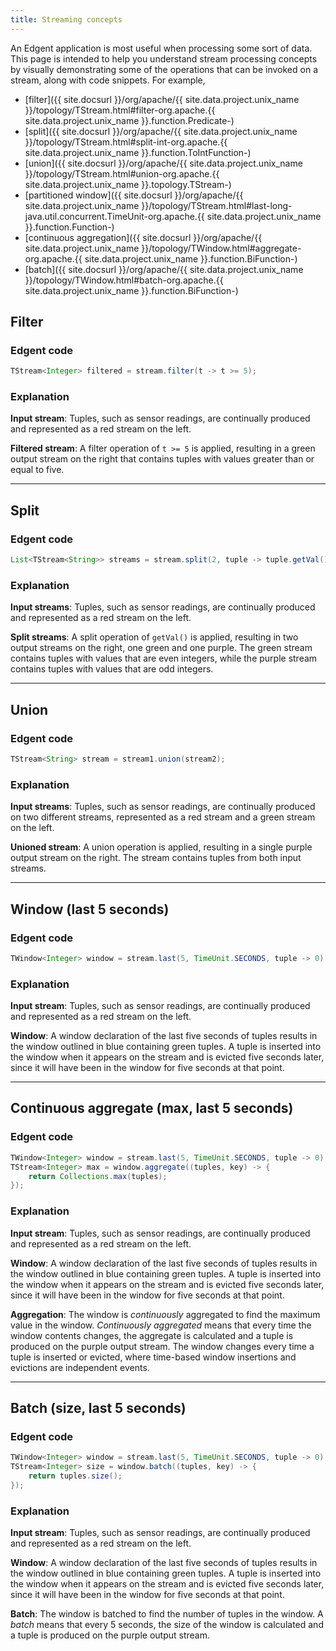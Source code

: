 ```yaml
---
title: Streaming concepts
---
```


An Edgent application is most useful when processing some sort of data. This page is intended to help you understand stream processing concepts by visually demonstrating some of the operations that can be invoked on a stream, along with code snippets. For example,

* [filter]({{ site.docsurl }}/org/apache/{{ site.data.project.unix_name }}/topology/TStream.html#filter-org.apache.{{ site.data.project.unix_name }}.function.Predicate-)
* [split]({{ site.docsurl }}/org/apache/{{ site.data.project.unix_name }}/topology/TStream.html#split-int-org.apache.{{ site.data.project.unix_name }}.function.ToIntFunction-)
* [union]({{ site.docsurl }}/org/apache/{{ site.data.project.unix_name }}/topology/TStream.html#union-org.apache.{{ site.data.project.unix_name }}.topology.TStream-)
* [partitioned window]({{ site.docsurl }}/org/apache/{{ site.data.project.unix_name }}/topology/TStream.html#last-long-java.util.concurrent.TimeUnit-org.apache.{{ site.data.project.unix_name }}.function.Function-)
* [continuous aggregation]({{ site.docsurl }}/org/apache/{{ site.data.project.unix_name }}/topology/TWindow.html#aggregate-org.apache.{{ site.data.project.unix_name }}.function.BiFunction-)
* [batch]({{ site.docsurl }}/org/apache/{{ site.data.project.unix_name }}/topology/TWindow.html#batch-org.apache.{{ site.data.project.unix_name }}.function.BiFunction-)

## Filter

<div id="filter-demo"></div>

<style>
    div#filter-demo {
        font-family: "Helvetica Neue", Helvetica, Arial, sans-serif;
    }
</style>
<script src="https://d3js.org/d3.v3.min.js"></script>
<script>
    var filterSvgContainer = d3.select("#filter-demo").append("svg")
        .attr("width", 550)
        .attr("height", 200);

    var filter = filterSvgContainer.append("circle")
        .attr("cx", 300)
        .attr("cy", 115)
        .attr("r", 50)
        .style("fill", "#286DA8");

    var filterTxt = filterSvgContainer.append("svg:text")
        .attr("x", 275)
        .attr("y", 105)
        .attr("dx", 25)
        .attr("dy", "1.0em")
        .attr("text-anchor", "middle")
        .text(function(datum) { return "≥ 5"; })
        .attr("fill", "white");

    function newIncomingFilterTuple() {
        var newFilterTuple = filterSvgContainer.append("rect")
            .attr("x", 30)
            .attr("y", 100)
            .attr("width", 30)
            .attr("height", 30)
            .style("fill", "#CD5360");

        var filterTv = Math.floor(Math.random() * 10);
        var newFilterTxt = filterSvgContainer.append("svg:text")
            .attr("x", 30)
            .attr("y", 100)
            .attr("dx", 15.5)
            .attr("dy", 20)
            .attr("text-anchor", "middle")
            .text(function(datum) { return filterTv; })
            .attr("fill", "white");

        newFilterTxt.tv = filterTv;

        newFilterTuple.transition().ease("linear").attr("x", 250).duration(6000).delay(100).remove();
        newFilterTxt.transition().ease("linear").attr("x", 250).duration(6000).delay(100).remove().each('end',function(){ if (newFilterTxt.tv >= 5) { filteredTuple(newFilterTxt.tv); }});

        setTimeout(function() { newIncomingFilterTuple();} ,  1200 + (Math.random() * 1000));
    }

    function filteredTuple(tv) {
        var filterTuple = filterSvgContainer.append("rect")
            .attr("x", 318)
            .attr("y", 100)
            .attr("width", 30)
            .attr("height", 30)
            .style("fill", "#57BC90");

        var filterTxt = filterSvgContainer.append("svg:text")
            .attr("x", 318)
            .attr("y", 100)
            .attr("dx", 15.5)
            .attr("dy", 20)
            .attr("text-anchor", "middle")
            .text(function(datum) { return tv; })
            .attr("fill", "white");

        filterTxt.tv = tv;

        filterTuple.transition().ease("linear").attr("x", 520).duration(5500).delay(100).remove();
        filterTxt.transition().ease("linear").attr("x", 520).duration(5500).delay(100).remove();
    }

    newIncomingFilterTuple();
</script>

### Edgent code

```java
TStream<Integer> filtered = stream.filter(t -> t >= 5);
```

### Explanation

**Input stream**: Tuples, such as sensor readings, are continually produced and represented as a red stream on the left.

**Filtered stream**: A filter operation of `t >= 5` is applied, resulting in a green output stream on the right that contains tuples with values greater than or equal to five.

---

## Split

<div id="split-demo"></div>

<style>
    div#split-demo {
        font-family: "Helvetica Neue", Helvetica, Arial, sans-serif;
    }
</style>
<script>
    var splitSvgContainer = d3.select("#split-demo").append("svg")
        .attr("width", 700)
        .attr("height", 200);

    var split = splitSvgContainer.append("rect")
        .attr("x", 250)
        .attr("y", 65)
        .attr("width", 100)
        .attr("height", 100)
        .style("fill", "#286DA8");

    var splitTxt = splitSvgContainer.append("svg:text")
        .attr("x", 275)
        .attr("y", 105)
        .attr("dx", 25)
        .attr("dy", "1.0em")
        .attr("text-anchor", "middle")
        .text(function(datum) { return "getVal( )"; })
        .attr("fill", "white");

    var evenTxtMsg = splitSvgContainer.append("svg:text")
        .attr("x", 375)
        .attr("y", 50)
        .attr("dx", 25)
        .attr("dy", "1.0em")
        .attr("text-anchor", "middle")
        .text(function(datum) { return "EVEN"; })
        .attr("fill", "#57BC90");

    var oddTxtMsg = splitSvgContainer.append("svg:text")
        .attr("x", 375)
        .attr("y", 165)
        .attr("dx", 25)
        .attr("dy", "1.0em")
        .attr("text-anchor", "middle")
        .text(function(datum) { return "ODD"; })
        .attr("fill", "#8066B3");

    function newIncomingSplitTuple() {
        var newSplitTuple = splitSvgContainer.append("rect")
            .attr("x", 30)
            .attr("y", 100)
            .attr("width", 30)
            .attr("height", 30)
            .style("fill", "#CD5360");

        var splitTv = Math.floor(Math.random() * 10);
        var newSplitTxt = splitSvgContainer.append("svg:text")
            .attr("x", 30)
            .attr("y", 100)
            .attr("dx", 15.5)
            .attr("dy", 20)
            .attr("text-anchor", "middle")
            .text(function(datum) { return splitTv; })
            .attr("fill", "white");

        newSplitTxt.tv = splitTv;

        newSplitTuple.transition().ease("linear").attr("x", 225).duration(6000).delay(100).remove();
        newSplitTxt.transition().ease("linear").attr("x", 225).duration(6000).delay(100).remove().each('end',function(){ if (newSplitTxt.tv % 2 == 0) { splittedEvenTuple(newSplitTxt.tv); } else { splittedOddTuple(newSplitTxt.tv); } });

        setTimeout(function() { newIncomingSplitTuple();} ,  1200 + (Math.random() * 1000));
    }

    function splittedEvenTuple(tv) {
        var evenTuple = splitSvgContainer.append("rect")
            .attr("x", 425)
            .attr("y", 45)
            .attr("width", 30)
            .attr("height", 30)
            .style("fill", "#57BC90");

        var evenTxt = splitSvgContainer.append("svg:text")
            .attr("x", 425)
            .attr("y", 45)
            .attr("dx", 15.5)
            .attr("dy", 20)
            .attr("text-anchor", "middle")
            .text(function(datum) { return tv; })
            .attr("fill", "white");

        evenTxt.tv = tv;

        evenTuple.transition().ease("linear").attr("x", 670).duration(5500).delay(100).remove();
        evenTxt.transition().ease("linear").attr("x", 670).duration(5500).delay(100).remove();
    }

    function splittedOddTuple(tv) {
        var oddTuple = splitSvgContainer.append("rect")
            .attr("x", 425)
            .attr("y", 160)
            .attr("width", 30)
            .attr("height", 30)
            .style("fill", "#8066B3");

        var oddTxt = splitSvgContainer.append("svg:text")
            .attr("x", 425)
            .attr("y", 160)
            .attr("dx", 15.5)
            .attr("dy", 20)
            .attr("text-anchor", "middle")
            .text(function(datum) { return tv; })
            .attr("fill", "white");

        oddTxt.tv = tv;

        oddTuple.transition().ease("linear").attr("x", 670).duration(5500).delay(100).remove();
        oddTxt.transition().ease("linear").attr("x", 670).duration(5500).delay(100).remove();
    }

    newIncomingSplitTuple();
</script>

### Edgent code

```java
List<TStream<String>> streams = stream.split(2, tuple -> tuple.getVal());
```

### Explanation

**Input streams**: Tuples, such as sensor readings, are continually produced and represented as a red stream on the left.

**Split streams**: A split operation of `getVal()` is applied, resulting in two output streams on the right, one green and one purple. The green stream contains tuples with values that are even integers, while the purple stream contains tuples with values that are odd integers.

---

## Union

<div id="union-demo"></div>

<style>
    div#union-demo {
        font-family: "Helvetica Neue", Helvetica, Arial, sans-serif;
    }
</style>
<script>
    var unionSvgContainer = d3.select("#union-demo").append("svg")
        .attr("width", 700)
        .attr("height", 200);

    var union = unionSvgContainer.append("rect")
        .attr("x", 250)
        .attr("y", 25)
        .attr("width", 100)
        .attr("height", 150)
        .style("fill", "#286DA8");

    var unionTxt = unionSvgContainer.append("svg:text")
        .attr("x", 275)
        .attr("y", 88)
        .attr("dx", 25)
        .attr("dy", "1.0em")
        .attr("text-anchor", "middle")
        .text(function(datum) { return "Union"; })
        .attr("fill", "white");

    function newIncomingStream1Tuple() {
        var newstream1Tuple = unionSvgContainer.append("rect")
            .attr("x", 30)
            .attr("y", 35)
            .attr("width", 30)
            .attr("height", 30)
            .style("fill", "#CD5360");

        var stream1Tv = Math.floor(Math.random() * 10);
        var newStream1Txt = unionSvgContainer.append("svg:text")
            .attr("x", 30)
            .attr("y", 35)
            .attr("dx", 15.5)
            .attr("dy", 20)
            .attr("text-anchor", "middle")
            .text(function(datum) { return stream1Tv; })
            .attr("fill", "white");

        newStream1Txt.tv = stream1Tv;

        newstream1Tuple.transition().ease("linear").attr("x", 235).duration(6000).delay(100).remove();
        newStream1Txt.transition().ease("linear").attr("x", 235).duration(6000).delay(100).remove().each('end',function(){ unionedTuple(newStream1Txt.tv); });

        setTimeout(function() { newIncomingStream1Tuple(); } ,  1200 + (Math.random() * 2000));
    }

    function newIncomingStream2Tuple() {
        var newstream2Tuple = unionSvgContainer.append("rect")
            .attr("x", 30)
            .attr("y", 135)
            .attr("width", 30)
            .attr("height", 30)
            .style("fill", "#57BC90");

        var stream2Tv = Math.floor(Math.random() * 10);
        var newStream2Txt = unionSvgContainer.append("svg:text")
            .attr("x", 30)
            .attr("y", 135)
            .attr("dx", 15.5)
            .attr("dy", 20)
            .attr("text-anchor", "middle")
            .text(function(datum) { return stream2Tv; })
            .attr("fill", "white");

        newStream2Txt.tv = stream2Tv;

        newstream2Tuple.transition().ease("linear").attr("x", 235).duration(6000).delay(100).remove();
        newStream2Txt.transition().ease("linear").attr("x", 235).duration(6000).delay(100).remove().each('end',function(){ unionedTuple(newStream2Txt.tv); });

        setTimeout(function() { newIncomingStream2Tuple(); } ,  2000 + (Math.random() * 2000));
    }

    function unionedTuple(tv) {
        var unionTuple = unionSvgContainer.append("rect")
            .attr("x", 328)
            .attr("y", 85)
            .attr("width", 30)
            .attr("height", 30)
            .style("fill", "#8066B3");

        var unionTxt = unionSvgContainer.append("svg:text")
            .attr("x", 328)
            .attr("y", 85)
            .attr("dx", 15.5)
            .attr("dy", 20)
            .attr("text-anchor", "middle")
            .text(function(datum) { return tv; })
            .attr("fill", "white");

        unionTxt.tv = tv;

        unionTuple.transition().ease("linear").attr("x", 670).duration(5500).delay(100).remove();
        unionTxt.transition().ease("linear").attr("x", 670).duration(5500).delay(100).remove();
    }

    newIncomingStream1Tuple();
    setTimeout(function() { newIncomingStream2Tuple(); }, 1000);
</script>

### Edgent code

```java
TStream<String> stream = stream1.union(stream2);
```

### Explanation

**Input streams**: Tuples, such as sensor readings, are continually produced on two different streams, represented as a red stream and a green stream on the left.

**Unioned stream**: A union operation is applied, resulting in a single purple output stream on the right. The stream contains tuples from both input streams.

---

## Window (last 5 seconds)

<div id="window-demo"></div>

<style>
    div#window-demo {
        font-family: "Helvetica Neue", Helvetica, Arial, sans-serif;
    }
</style>
<script>
    var xt = 250;
    var xs = 30;

    var windowSvgContainer = d3.select("#window-demo").append("svg")
        .attr("width", 840)
        .attr("height", 200);

    var streamWindow = windowSvgContainer.append("rect")
        .attr("x", 300)
        .attr("y", 75)
        .attr("width", 370/2+45)
        .attr("height", 80)
        .style("stroke", "#286DA8")
        .style("fill", "none")
        .style("stroke-width", "3px");

    function newIncomingWindowTuple() {
        var newWindowTuple = windowSvgContainer.append("rect")
            .attr("x", xs)
            .attr("y", 100)
            .attr("width", 30)
            .attr("height", 30)
            .style("fill", "#CD5360");

        var windowTv = Math.floor(Math.random() * 10);
        var newWindowTxt = windowSvgContainer.append("svg:text")
            .attr("x", xs)
            .attr("y", 100)
            .attr("dx", 15.5)
            .attr("dy", 20)
            .attr("text-anchor", "middle")
            .text(function(datum) { return windowTv; })
            .attr("fill", "white");

        newWindowTxt.tv = windowTv;

        newWindowTuple.transition().ease("linear").attr("x", xs + xt).duration(6000).delay(100).remove();
        newWindowTxt.transition().ease("linear").attr("x", xs + xt).duration(6000).delay(100).remove().each('end',function(){ windowedTuple(newWindowTxt.tv); });

        setTimeout(function() { newIncomingWindowTuple();} ,  1200 + (Math.random() * 1000));
    }

    var wxs = 310;

    function windowedTuple(tv) {
        var windowTuple = windowSvgContainer.append("rect")
            .attr("x", wxs)
            .attr("y", 100)
            .attr("width", 30)
            .attr("height", 30)
            .style("fill", "#57BC90");

        var windowTxt = windowSvgContainer.append("svg:text")
            .attr("x", wxs)
            .attr("y", 100)
            .attr("dx", 15.5)
            .attr("dy", 20)
            .attr("text-anchor", "middle")
            .text(function(datum) { return tv; })
            .attr("fill", "white");

        windowTxt.tv = tv;

        windowTuple.transition().ease("linear").attr("x", wxs + (370/2)).duration(5000).delay(100).remove();
        windowTxt.transition().ease("linear").attr("x", wxs + (370/2)).duration(5000).delay(100).remove();
    }

    newIncomingWindowTuple();
</script>

### Edgent code

```java
TWindow<Integer> window = stream.last(5, TimeUnit.SECONDS, tuple -> 0);
```

### Explanation

**Input stream**: Tuples, such as sensor readings, are continually produced and represented as a red stream on the left.

**Window**: A window declaration of the last five seconds of tuples results in the window outlined in blue containing green tuples. A tuple is inserted into the window when it appears on the stream and is evicted five seconds later, since it will have been in the window for five seconds at that point.

---

## Continuous aggregate (max, last 5 seconds)

<div id="agg-demo"></div>

<style>
    div#agg-demo {
        font-family: "Helvetica Neue", Helvetica, Arial, sans-serif;
    }
</style>
<script>
    var xt = 250;
    var xs = 30;

    var aggSvgContainer = d3.select("div#agg-demo").append("svg")
        .attr("width", 800)
        .attr("height", 200);

    var aggWindow = aggSvgContainer.append("rect")
        .attr("x", 300)
        .attr("y", 75)
        .attr("width", 370/2+45)
        .attr("height", 80)
        .style("stroke", "#286DA8")
        .style("fill", "none")
        .style("stroke-width", "3px");

    var MaxTxt = aggSvgContainer.append("svg:text")
        .attr("x", 480)
        .attr("y", 165)
        .attr("dx", 25)
        .attr("dy", "1.0em")
        .attr("text-anchor", "middle")
        .text(function(datum) { return "MAX"; })
        .attr("fill", "#8066B3");

    function newIncomingAggTuple() {
        var newAggTuple = aggSvgContainer.append("rect")
            .attr("x", xs)
            .attr("y", 100)
            .attr("width", 30)
            .attr("height", 30)
            .style("fill", "#CD5360");

        var aggTv = Math.floor(Math.random() * 10);
        var newAggTxt = aggSvgContainer.append("svg:text")
            .attr("x", xs)
            .attr("y", 100)
            .attr("dx", 15.5)
            .attr("dy", 20)
            .attr("text-anchor", "middle")
            .text(function(datum) { return aggTv; })
            .attr("fill", "white");

        newAggTxt.tv = aggTv;

        newAggTuple.transition().ease("linear").attr("x", xs + xt).duration(6000).delay(100).remove();
        newAggTxt.transition().ease("linear").attr("x", xs + xt).duration(6000).delay(100).remove().each('end',function() { windowedAggTuple(newAggTxt.tv); });

        setTimeout(function() { newIncomingAggTuple();} ,  1200 + (Math.random() * 1000));
    }

    var aggWin = [];

    function addToAggWindow(v) {
        aggWin.push(v);
        aggregate();
    }

    function evictFromAggWindow() {
        aggWin.shift();
        aggregate();
    }

    var wxs = 310;

    function windowedAggTuple(tv) {
        addToAggWindow(tv);

        var windowAggTuple = aggSvgContainer.append("rect")
            .attr("x", wxs)
            .attr("y", 100)
            .attr("width", 30)
            .attr("height", 30)
            .style("fill", "#57BC90");

        var windowAggTxt = aggSvgContainer.append("svg:text")
            .attr("x", wxs)
            .attr("y", 100)
            .attr("dx", 15.5)
            .attr("dy", 20)
            .attr("text-anchor", "middle")
            .text(function(datum) { return tv; })
            .attr("fill", "white");

        windowAggTxt.tv = tv;

        windowAggTuple.transition().ease("linear").attr("x", wxs + (370/2)).duration(5000).delay(100).remove();
        windowAggTxt.transition().ease("linear").attr("x", wxs + (370/2)).duration(5000).delay(100).remove().each('end', function() {evictFromAggWindow()});
    }

    function aggregate() {
        var maxW = Math.max.apply(Math, aggWin);

        var aggTuple = aggSvgContainer.append("rect")
            .attr("x", 530)
            .attr("y", 160)
            .attr("width", 30)
            .attr("height", 30)
            .style("fill", "#8066B3");

        var txtMax = aggSvgContainer.append("svg:text")
            .attr("x", 530)
            .attr("y", 160)
            .attr("dx", 15.5)
            .attr("dy", 20)
            .attr("text-anchor", "middle")
            .text(function(datum) { return maxW; })
            .attr("fill", "white");

        aggTuple.transition().ease("linear").attr("x", 770).duration(5000).delay(100).remove();
        txtMax.transition().ease("linear").attr("x", 770).duration(5000).delay(100).remove();
    }

    newIncomingAggTuple();
</script>

### Edgent code

```java
TWindow<Integer> window = stream.last(5, TimeUnit.SECONDS, tuple -> 0);
TStream<Integer> max = window.aggregate((tuples, key) -> {
    return Collections.max(tuples);
});
```

### Explanation

**Input stream**: Tuples, such as sensor readings, are continually produced and represented as a red stream on the left.

**Window**: A window declaration of the last five seconds of tuples results in the window outlined in blue containing green tuples. A tuple is inserted into the window when it appears on the stream and is evicted five seconds later, since it will have been in the window for five seconds at that point.

**Aggregation**: The window is *continuously* aggregated to find the maximum value in the window. *Continuously aggregated* means that every time the window contents changes, the aggregate is calculated and a tuple is produced on the purple output stream. The window changes every time a tuple is inserted or evicted, where time-based window insertions and evictions are independent events.

---

## Batch (size, last 5 seconds)

<div id="batch-demo"></div>

<style>
    div#agg-demo {
        font-family: "Helvetica Neue", Helvetica, Arial, sans-serif;
    }
</style>
<script>
    var xt = 250;
    var xs = 30;

    var batchSvgContainer = d3.select("div#batch-demo").append("svg")
        .attr("width", 800)
        .attr("height", 200);

    var batchWindow = batchSvgContainer.append("rect")
        .attr("x", 300)
        .attr("y", 75)
        .attr("width", 370/2+45)
        .attr("height", 80)
        .style("stroke", "#286DA8")
        .style("fill", "none")
        .style("stroke-width", "3px");

    var SizeTxt = batchSvgContainer.append("svg:text")
        .attr("x", 480)
        .attr("y", 165)
        .attr("dx", 25)
        .attr("dy", "1.0em")
        .attr("text-anchor", "middle")
        .text(function(datum) { return "SIZE"; })
        .attr("fill", "#8066B3");

    function newIncomingBatchTuple() {
        var newBatchTuple = batchSvgContainer.append("rect")
            .attr("x", xs)
            .attr("y", 100)
            .attr("width", 30)
            .attr("height", 30)
            .style("fill", "#CD5360");

        var batchTv = Math.floor(Math.random() * 10);
        var newBatchTxt = batchSvgContainer.append("svg:text")
            .attr("x", xs)
            .attr("y", 100)
            .attr("dx", 15.5)
            .attr("dy", 20)
            .attr("text-anchor", "middle")
            .text(function(datum) { return batchTv; })
            .attr("fill", "white");

        newBatchTxt.tv = batchTv;

        newBatchTuple.transition().ease("linear").attr("x", xs + xt).duration(6000).delay(100).remove();
        newBatchTxt.transition().ease("linear").attr("x", xs + xt).duration(6000).delay(100).remove().each('end',function() { windowedBatchTuple(newBatchTxt.tv); });

        setTimeout(function() { newIncomingBatchTuple();} ,  1200 + (Math.random() * 1000));
    }

    var batchWin = [];

    // timer
    var initialStart = 0;
    var timer = 0;
    function run() {
        timer++;
        if (timer == 5) {
            console.log("5 seconds elapsed");
            timer = 0;
            batch();
        }
    }

    function addToBatchWindow(v) {
        batchWin.push(v);

        if (initialStart == 0) {
            initialStart = 1;
            setInterval(run, 1000);
        }
    }

    function evictFromBatchWindow() {
        batchWin.shift();
    }

    var wxs = 310;

    function windowedBatchTuple(tv) {
        addToBatchWindow(tv);

        var windowBatchTuple = batchSvgContainer.append("rect")
            .attr("x", wxs)
            .attr("y", 100)
            .attr("width", 30)
            .attr("height", 30)
            .style("fill", "#57BC90");

        var windowBatchTxt = batchSvgContainer.append("svg:text")
            .attr("x", wxs)
            .attr("y", 100)
            .attr("dx", 15.5)
            .attr("dy", 20)
            .attr("text-anchor", "middle")
            .text(function(datum) { return tv; })
            .attr("fill", "white");

        windowBatchTxt.tv = tv;

        windowBatchTuple.transition().ease("linear").attr("x", wxs + (370/2)).duration(5000).delay(100).remove();
        windowBatchTxt.transition().ease("linear").attr("x", wxs + (370/2)).duration(5000).delay(100).remove().each('end', function() {evictFromBatchWindow()});
    }

    function batch() {
        var sizeW = batchWin.length;
        console.log("window size: " + sizeW);
        var sizeTuple = batchSvgContainer.append("rect")
            .attr("x", 530)
            .attr("y", 160)
            .attr("width", 30)
            .attr("height", 30)
            .style("fill", "#8066B3");

        var txtSize = batchSvgContainer.append("svg:text")
            .attr("x", 530)
            .attr("y", 160)
            .attr("dx", 15.5)
            .attr("dy", 20)
            .attr("text-anchor", "middle")
            .text(function(datum) { return sizeW; })
            .attr("fill", "white");

        sizeTuple.transition().ease("linear").attr("x", 770).duration(5000).delay(100).remove();
        txtSize.transition().ease("linear").attr("x", 770).duration(5000).delay(100).remove();
    }

    newIncomingBatchTuple();
</script>

### Edgent code

```java
TWindow<Integer> window = stream.last(5, TimeUnit.SECONDS, tuple -> 0);
TStream<Integer> size = window.batch((tuples, key) -> {
    return tuples.size();
});
```

### Explanation

**Input stream**: Tuples, such as sensor readings, are continually produced and represented as a red stream on the left.

**Window**: A window declaration of the last five seconds of tuples results in the window outlined in blue containing green tuples. A tuple is inserted into the window when it appears on the stream and is evicted five seconds later, since it will have been in the window for five seconds at that point.

**Batch**: The window is batched to find the number of tuples in the window. A *batch* means that every 5 seconds, the size of the window is calculated and a tuple is produced on the purple output stream.
